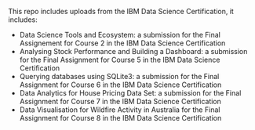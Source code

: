 This repo includes uploads from the IBM Data Science Certification, it includes:
- Data Science Tools and Ecosystem: a submission for the Final Assignement for Course 2 in the IBM Data Science Certification
- Analysing Stock Performance and Building a Dashboard: a submission for the Final Assignment for Course 5 in the IBM Data Science Certification
- Querying databases using SQLite3: a submission for the Final Assignment for Course 6 in the IBM Data Science Certification
- Data Analytics for House Pricing Data Set: a submission for the Final Assignment for Course 7 in the IBM Data Science Certification
- Data Visualisation for Wildfire Activity in Australia for the Final Assignment for Course 8 in the IBM Data Science Certification
